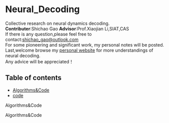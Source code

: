 # Neural_Decoding
Collective research on neural dynamics decoding. <br>
**Contributer**:Shichao Gao **Advisor**:Prof.Xiaojian Li,SIAT,CAS <br>
If there is any question,please feel free to contact:shichao_gao@outlook.com <br>
For some pioneering and significant work, my personal notes will be posted. <br>
Last,welcome browse my [personal website](https://www.edwingsc.com/) for more understandings of neural decoding.<br>
Any advice will be appreciated！

## Table of contents

- [Algorithms&Code](#jump_1)
- [code](#jump_2)

<span id='jump_1'>Algorithms&Code</span>








<span id='jump_2'>Algorithms&Code</span>
